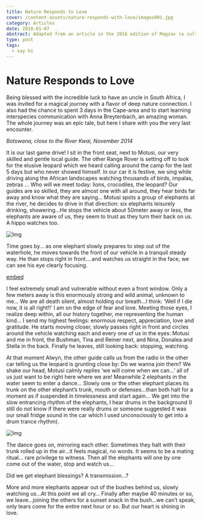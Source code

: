 ```yaml
---
title: Nature Responds to Love
cover: /content-assets/nature-responds-with-love/imagex001.jpg
category: Articles
date: 2018-01-07
abstract: Adapted from an article in the 2016 edition of Magzav (a cultural magazine in Auroville).
type: post
tags:
  - say hi
---
```


# Nature Responds to Love

Being blessed with the incredible luck to have an uncle in South Africa, I was invited for a magical journey with a flavor of deep nature connection. I also had the chance to spent 3 days in the Cape-area and to start learning interspecies communication with Anna Breytenbach, an amazing woman. The whole journey was an epic tale, but here I share with you the very last encounter.

_Botswana, close to the River Kwai, November 2014_

It is our last game drive! I sit in the front seat, next to Motusi, our very skilled and gentle local guide. The other Range Rover is setting off to look for the elusive leopard which we heard calling around the camp for the last 5 days but who never showed himself. In our car it is festive, we sing while driving along the African landscapes watching thousands of birds, impalas, zebras … Who will we meet today: lions, crocodiles, the leopard? Our guides are so skilled, they are almost one with all around, they hear birds far away and know what they are saying… Motusi spots a group of elephants at the river, he decides to drive in that direction: six elephants leisurely drinking, showering…He stops the vehicle about 50meter away or less, the elephants are aware of us, they seem to trust as they turn their back on us. A hippo watches too.

![Img](/content-assets/nature-portraits/img23_600X263.jpg)

Time goes by… as one elephant slowly prepares to step out of the waterhole, he moves towards the front of our vehicle in a tranquil steady way. He than stops right in front….and watches us straight in the face, we can see his eye clearly focusing.

[embed](https://www.youtube.com/watch?v=EZsIXtjo7tM)

I feel extremely small and vulnerable without even a front window. Only a few meters away is this enormously strong and wild animal, unknown to me… We are all death silent, almost holding our breath…I think: ‘Well if I die now, it is all right!!’ I am on the edge of fear and love. Meeting those eyes, I realize deep within, all our history together, me representing the human kind… I send my highest feelings: enormous respect, appreciation, love and gratitude. He starts moving closer, slowly passes right in front and circles around the vehicle watching each and every one of us in the eyes: Motusi and me in front, the Bushman, Tina and Reiner next, and Nina, Donalea and Stella in the back. Finally he leaves, still looking back: stopping, watching.

At that moment Alwyn, the other guide calls us from the radio in the other car telling us the leopard is grunting close by: Do we wanna join them? We shake our head, Motusi calmly replies ‘we will come when we can…’ all of us just want to be right here where we are! Meanwhile 2 elephants in the water seem to enter a dance… Slowly one or the other elephant places its trunk on the other elephant’s trunk, mouth or defenses…than both halt for a moment as if suspended in timelessness and start again… We get into the slow entrancing rhythm of the elephants, I hear drums in the background (I still do not know if there were really drums or someone suggested it was our small fridge sound in the car which I used unconsciously to get into a drum trance rhythm).

![Img](/content-assets/nature-responds-with-love/img01_600X337.jpg)

The dance goes on, mirroring each other. Sometimes they halt with their trunk rolled up in the air…it feels magical, no words. It seems to be a mating ritual… rare privilege to witness. Then all the elephants will one by one come out of the water, stop and watch us…

Did we get elephant blessings? A transmission…?

More and more elephants appear out of the bushes behind us, slowly watching us…At this point we all cry… Finally after maybe 40 minutes or so, we leave…joining the others for a sunset snack in the bush…we can’t speak, only tears come for the entire next hour or so. But our heart is shining in love.
